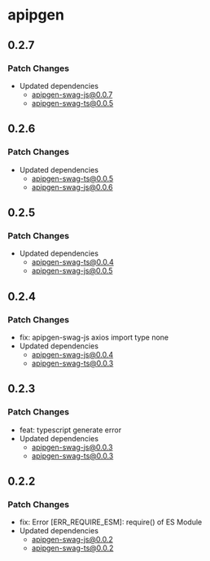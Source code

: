 # apipgen

## 0.2.7

### Patch Changes

- Updated dependencies
  - apipgen-swag-js@0.0.7
  - apipgen-swag-ts@0.0.5

## 0.2.6

### Patch Changes

- Updated dependencies
  - apipgen-swag-ts@0.0.5
  - apipgen-swag-js@0.0.6

## 0.2.5

### Patch Changes

- Updated dependencies
  - apipgen-swag-ts@0.0.4
  - apipgen-swag-js@0.0.5

## 0.2.4

### Patch Changes

- fix: apipgen-swag-js axios import type none
- Updated dependencies
  - apipgen-swag-js@0.0.4
  - apipgen-swag-ts@0.0.3

## 0.2.3

### Patch Changes

- feat: typescript generate error
- Updated dependencies
  - apipgen-swag-js@0.0.3
  - apipgen-swag-ts@0.0.3

## 0.2.2

### Patch Changes

- fix: Error [ERR_REQUIRE_ESM]: require() of ES Module
- Updated dependencies
  - apipgen-swag-js@0.0.2
  - apipgen-swag-ts@0.0.2
